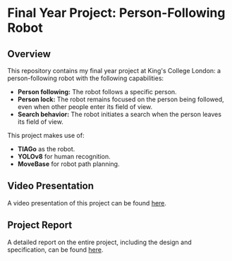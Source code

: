 # Final Year Project: Person-Following Robot

## Overview

This repository contains my final year project at King's College London: a person-following robot with the following capabilities:

- **Person following:** The robot follows a specific person.
- **Person lock:** The robot remains focused on the person being followed, even when other people enter its field of view.
- **Search behavior:** The robot initiates a search when the person leaves its field of view.

This project makes use of:

- **TIAGo** as the robot.
- **YOLOv8** for human recognition.
- **MoveBase** for robot path planning.

## Video Presentation

A video presentation of this project can be found [here](https://www.youtube.com/watch?v=UH8xKoYOvhk).

## Project Report

A detailed report on the entire project, including the design and specification, can be found [here](./Report_final.pdf).
